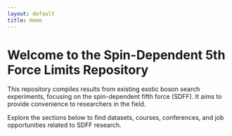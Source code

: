 ```yaml
---
layout: default
title: Home
---
```


# Welcome to the Spin-Dependent 5th Force Limits Repository

This repository compiles results from existing exotic boson search experiments, focusing on the spin-dependent fifth force (SDFF). It aims to provide convenience to researchers in the field.

Explore the sections below to find datasets, courses, conferences, and job opportunities related to SDFF research.
